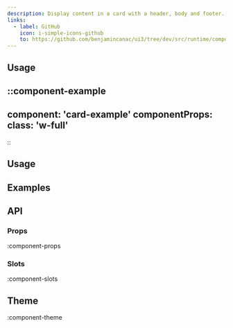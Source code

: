 ```yaml
---
description: Display content in a card with a header, body and footer.
links:
  - label: GitHub
    icon: i-simple-icons-github
    to: https://github.com/benjamincanac/ui3/tree/dev/src/runtime/components/Card.vue
---
```


## Usage

::component-example
---
component: 'card-example'
componentProps:
  class: 'w-full'
---
::

## Usage

## Examples

## API

### Props

:component-props

### Slots

:component-slots

## Theme

:component-theme
